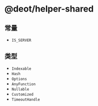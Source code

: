 # @deot/helper-shared

## 常量 

- `IS_SERVER`

## 类型

- `Indexable`
- `Hash`
- `Options`
- `AnyFunction`
- `Nullable`
- `Customized`
- `TimeoutHandle`
